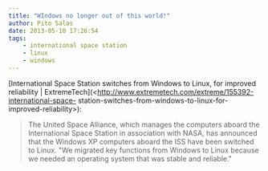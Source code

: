 ```yaml
---
title: "WIndows no longer out of this world!"
author: Pito Salas
date: 2013-05-10 17:26:54
tags:
    - international space station
    - linux
    - windows
---
```



[International Space Station switches from Windows to Linux, for improved
reliability |
ExtremeTech](<http://www.extremetech.com/extreme/155392-international-space-
station-switches-from-windows-to-linux-for-improved-reliability>):

> The United Space Alliance, which manages the computers aboard the
> International Space Station in association with NASA, has announced that the
> Windows XP computers aboard the ISS have been switched to Linux. "We
> migrated key functions from Windows to Linux because we needed an operating
> system that was stable and reliable."




